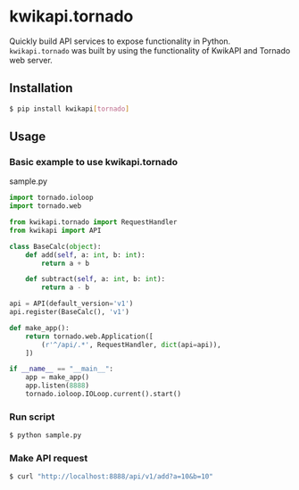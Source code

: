 # kwikapi.tornado
Quickly build API services to expose functionality in Python. `kwikapi.tornado` was built by using the functionality of KwikAPI and Tornado web server.

## Installation

```bash
$ pip install kwikapi[tornado]
```

## Usage

### Basic example to use kwikapi.tornado

sample.py
```python
import tornado.ioloop
import tornado.web

from kwikapi.tornado import RequestHandler
from kwikapi import API

class BaseCalc(object):
    def add(self, a: int, b: int):
        return a + b

    def subtract(self, a: int, b: int):
        return a - b

api = API(default_version='v1')
api.register(BaseCalc(), 'v1')

def make_app():
    return tornado.web.Application([
        (r'^/api/.*', RequestHandler, dict(api=api)),
    ])

if __name__ == "__main__":
    app = make_app()
    app.listen(8888)
    tornado.ioloop.IOLoop.current().start()
```

### Run script

```bash
$ python sample.py
```

### Make API request

```bash
$ curl "http://localhost:8888/api/v1/add?a=10&b=10"
```
